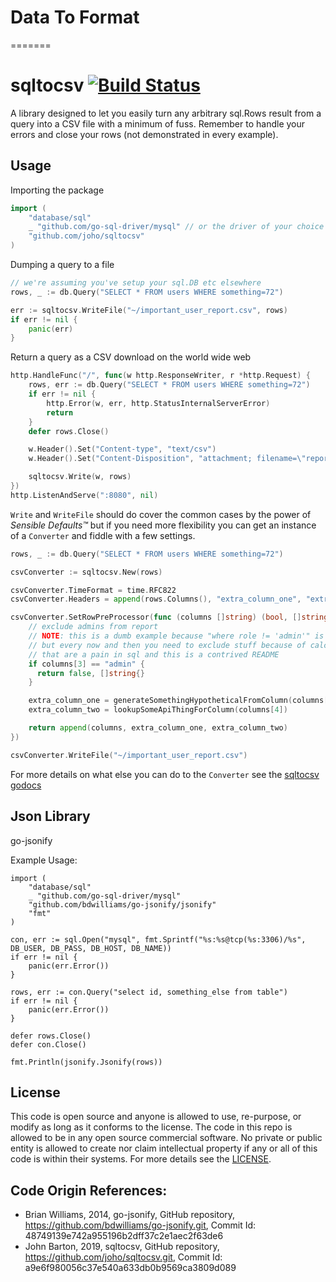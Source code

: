 # Data To Format
=======
# sqltocsv [![Build Status](https://travis-ci.org/joho/sqltocsv.svg?branch=master)](https://travis-ci.org/joho/sqltocsv)

A library designed to let you easily turn any arbitrary sql.Rows result from a query into a CSV file with a minimum of fuss. Remember to handle your errors and close your rows (not demonstrated in every example).

## Usage

Importing the package

```go
import (
    "database/sql"
    _ "github.com/go-sql-driver/mysql" // or the driver of your choice
    "github.com/joho/sqltocsv"
)
```

Dumping a query to a file

```go
// we're assuming you've setup your sql.DB etc elsewhere
rows, _ := db.Query("SELECT * FROM users WHERE something=72")

err := sqltocsv.WriteFile("~/important_user_report.csv", rows)
if err != nil {
    panic(err)
}
```

Return a query as a CSV download on the world wide web

```go
http.HandleFunc("/", func(w http.ResponseWriter, r *http.Request) {
    rows, err := db.Query("SELECT * FROM users WHERE something=72")
    if err != nil {
        http.Error(w, err, http.StatusInternalServerError)
        return
    }
    defer rows.Close()

    w.Header().Set("Content-type", "text/csv")
    w.Header().Set("Content-Disposition", "attachment; filename=\"report.csv\"")

    sqltocsv.Write(w, rows)
})
http.ListenAndServe(":8080", nil)
```

`Write` and `WriteFile` should do cover the common cases by the power of _Sensible Defaults™_ but if you need more flexibility you can get an instance of a `Converter` and fiddle with a few settings.

```go
rows, _ := db.Query("SELECT * FROM users WHERE something=72")

csvConverter := sqltocsv.New(rows)

csvConverter.TimeFormat = time.RFC822
csvConverter.Headers = append(rows.Columns(), "extra_column_one", "extra_column_two")

csvConverter.SetRowPreProcessor(func (columns []string) (bool, []string) {
    // exclude admins from report
    // NOTE: this is a dumb example because "where role != 'admin'" is better
    // but every now and then you need to exclude stuff because of calculations
    // that are a pain in sql and this is a contrived README
    if columns[3] == "admin" {
      return false, []string{}
    }

    extra_column_one = generateSomethingHypotheticalFromColumn(columns[2])
    extra_column_two = lookupSomeApiThingForColumn(columns[4])

    return append(columns, extra_column_one, extra_column_two)
})

csvConverter.WriteFile("~/important_user_report.csv")
```

For more details on what else you can do to the `Converter` see the [sqltocsv godocs](http://godoc.org/github.com/joho/sqltocsv)

## Json Library
go-jsonify


Example Usage:

	import (  
		"database/sql"  
		_ "github.com/go-sql-driver/mysql"  
		"github.com/bdwilliams/go-jsonify/jsonify"  
		"fmt"  
	)
	
	con, err := sql.Open("mysql", fmt.Sprintf("%s:%s@tcp(%s:3306)/%s", DB_USER, DB_PASS, DB_HOST, DB_NAME))
	if err != nil {
		panic(err.Error())
	}
	
	rows, err := con.Query("select id, something_else from table")
	if err != nil {
		panic(err.Error())
	}
	
	defer rows.Close()
	defer con.Close()
	
	fmt.Println(jsonify.Jsonify(rows))


## License

This code is open source and anyone is allowed to use, re-purpose, or modify as long as it conforms to the license. The code in this repo is allowed to be in any open source commercial software. No private or public entity is allowed to create nor claim intellectual property if any or all of this code is within their systems. For more details see the [LICENSE](LICENSE).

## Code Origin References:
- Brian Williams, 2014, go-jsonify, GitHub repository, https://github.com/bdwilliams/go-jsonify.git, Commit Id: 48749139e742a955196b2dff37c2e1aec2f63de6
- John Barton, 2019, sqltocsv, GitHub repository, https://github.com/joho/sqltocsv.git, Commit Id: a9e6f980056c37e540a633db0b9569ca3809d089